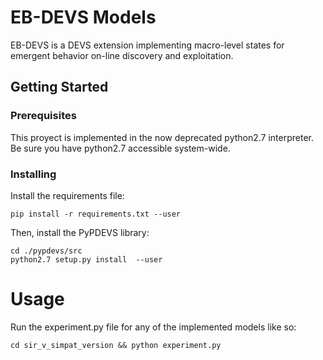 # EB-DEVS Models

EB-DEVS is a DEVS extension implementing macro-level states for emergent behavior on-line discovery and exploitation.

## Getting Started



### Prerequisites

This proyect is implemented in the now deprecated python2.7 interpreter.
Be sure you have python2.7 accessible system-wide.


### Installing

Install the requirements file:

```
pip install -r requirements.txt --user

```

Then, install the PyPDEVS library:

```
cd ./pypdevs/src
python2.7 setup.py install  --user

```


# Usage

Run the experiment.py file for any of the implemented models like so:

```
cd sir_v_simpat_version && python experiment.py
```
